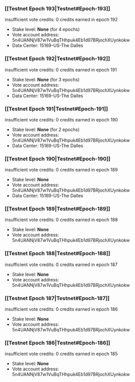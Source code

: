 ### [[Testnet Epoch 193|Testnet#Epoch-193]]
insufficient vote credits: 0 credits earned in epoch 192
* Stake level: **None** (for 4 epochs)
* Vote account address: 5n4UANNjV87w1VuBqTHhpuk4Eb1d97BRjochXUynkokw
* Data Center: 15169-US-The Dalles
### [[Testnet Epoch 192|Testnet#Epoch-192]]
insufficient vote credits: 0 credits earned in epoch 191
* Stake level: **None** (for 3 epochs)
* Vote account address: 5n4UANNjV87w1VuBqTHhpuk4Eb1d97BRjochXUynkokw
* Data Center: 15169-US-The Dalles
### [[Testnet Epoch 191|Testnet#Epoch-191]]
insufficient vote credits: 0 credits earned in epoch 190
* Stake level: **None** (for 2 epochs)
* Vote account address: 5n4UANNjV87w1VuBqTHhpuk4Eb1d97BRjochXUynkokw
* Data Center: 15169-US-The Dalles
### [[Testnet Epoch 190|Testnet#Epoch-190]]
insufficient vote credits: 0 credits earned in epoch 189
* Stake level: **None**
* Vote account address: 5n4UANNjV87w1VuBqTHhpuk4Eb1d97BRjochXUynkokw
* Data Center: 15169-US-The Dalles
### [[Testnet Epoch 189|Testnet#Epoch-189]]
insufficient vote credits: 0 credits earned in epoch 188
* Stake level: **None**
* Vote account address: 5n4UANNjV87w1VuBqTHhpuk4Eb1d97BRjochXUynkokw
### [[Testnet Epoch 188|Testnet#Epoch-188]]
insufficient vote credits: 0 credits earned in epoch 187
* Stake level: **None**
* Vote account address: 5n4UANNjV87w1VuBqTHhpuk4Eb1d97BRjochXUynkokw
### [[Testnet Epoch 187|Testnet#Epoch-187]]
insufficient vote credits: 0 credits earned in epoch 186
* Stake level: **None**
* Vote account address: 5n4UANNjV87w1VuBqTHhpuk4Eb1d97BRjochXUynkokw
### [[Testnet Epoch 186|Testnet#Epoch-186]]
insufficient vote credits: 0 credits earned in epoch 185
* Stake level: **None**
* Vote account address: 5n4UANNjV87w1VuBqTHhpuk4Eb1d97BRjochXUynkokw